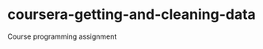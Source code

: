 coursera-getting-and-cleaning-data
==================================

Course programming assignment 

